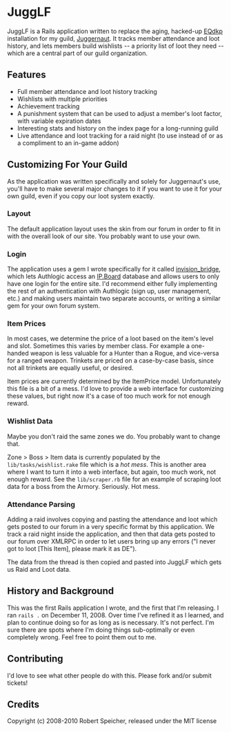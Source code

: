 # JuggLF

JuggLF is a Rails application written to replace the aging, hacked-up [EQdkp](http://eqdkp.com) installation for my guild, [Juggernaut](http://www.juggernautguild.com). It tracks member attendance and loot history, and lets members build wishlists -- a priority list of loot they need -- which are a central part of our guild organization.

## Features

- Full member attendance and loot history tracking
- Wishlists with multiple priorities
- Achievement tracking
- A punishment system that can be used to adjust a member's loot factor, with variable expiration dates
- Interesting stats and history on the index page for a long-running guild
- Live attendance and loot tracking for a raid night (to use instead of or as a compliment to an in-game addon)

## Customizing For Your Guild

As the application was written specifically and solely for Juggernaut's use, you'll have to make several major changes to it if you want to use it for your own guild, even if you copy our loot system exactly.

### Layout

The default application layout uses the skin from our forum in order to fit in with the overall look of our site. You probably want to use your own.

### Login

The application uses a gem I wrote specifically for it called [invision_bridge](http://github.com/tsigo/invision_bridge), which lets Authlogic access an [IP.Board](http://www.invisionpower.com) database and allows users to only have one login for the entire site. I'd recommend either fully implementing the rest of an authentication with Authlogic (sign up, user management, etc.) and making users maintain two separate accounts, or writing a similar gem for your own forum system.

### Item Prices

In most cases, we determine the price of a loot based on the item's level and slot. Sometimes this varies by member class. For example a one-handed weapon is less valuable for a Hunter than a Rogue, and vice-versa for a ranged weapon. Trinkets are priced on a case-by-case basis, since not all trinkets are equally useful, or desired.

Item prices are currently determined by the ItemPrice model. Unfortunately this file is a bit of a mess. I'd love to provide a web interface for customizing these values, but right now it's a case of too much work for not enough reward.

### Wishlist Data

Maybe you don't raid the same zones we do. You probably want to change that.

Zone > Boss > Item data is currently populated by the `lib/tasks/wishlist.rake` file which is a _hot mess_. This is another area where I want to turn it into a web interface, but again, too much work, not enough reward. See the `lib/scraper.rb` file for an example of scraping loot data for a boss from the Armory. Seriously. Hot mess.

### Attendance Parsing

Adding a raid involves copying and pasting the attendance and loot which gets posted to our forum in a very specific format by this application. We track a raid night inside the application, and then that data gets posted to our forum over XMLRPC in order to let users bring up any errors ("I never got to loot [This Item], please mark it as DE").

The data from the thread is then copied and pasted into JuggLF which gets us Raid and Loot data.

## History and Background

This was the first Rails application I wrote, and the first that I'm releasing. I ran `rails .` on December 11, 2008. Over time I've refined it as I learned, and plan to continue doing so for as long as is necessary. It's not perfect. I'm sure there are spots where I'm doing things sub-optimally or even completely wrong. Feel free to point them out to me.

## Contributing

I'd love to see what other people do with this. Please fork and/or submit tickets!

## Credits

Copyright (c) 2008-2010 Robert Speicher, released under the MIT license
